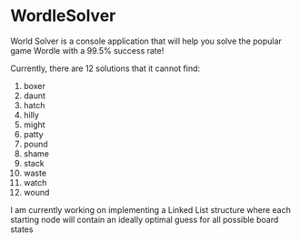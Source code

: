 # WordleSolver
World Solver is a console application that will help you solve the popular game Wordle with a 99.5% success rate!

Currently, there are 12 solutions that it cannot find:

1) boxer
2) daunt
3) hatch
4) hilly
5) might
6) patty
7) pound
8) shame
9) stack
10) waste
11) watch
12) wound

I am currently working on implementing a Linked List structure where each starting node will contain an ideally optimal guess for all possible board states

